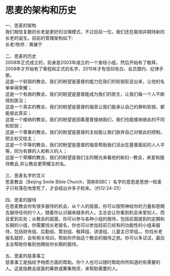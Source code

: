 # 思麦的架构和历史



<p>一、思麦的架构<br />
我们相信复数的长老是更好的治理模式，不过目前一位，我们还在栽培并期待新的长老的诞生。目前的管理架构如下:<br />
长老/牧师：黄展宁<br />
&nbsp;<br />
二、思麦的历史<br />
2008年正式成立的，前身是2003年成立的一个查经小组，然后开始有了敬拜，2008年才开始有了章程和正式的名字，2015年才有信仰告白、会员盟约、纪律手册。<br />
这是一个软弱的教会，我们的盼望是基督的能力在我们的软弱彰显出来，让他的名单单得荣耀；<br />
这是一个有病的教会，我们的盼望是基督能成为我们的医生，让我们每一个人不断得到医治；<br />
这是一个真实的教会，我们的盼望是基督的福音让我们能承认自己的罪和软弱，都能彼此真实；<br />
这是一个接纳的教会，我们的盼望是因着基督接纳我们，我们也能接纳彼此的不同和软弱；<br />
这是一个尊重的教会，我们的盼望是基督的主权能让我们放弃自己对彼此的控制，把主权交给主；<br />
这是一个平等的教会，我们的盼望是基督的福音帮助我们活出在基督面前的人人平等，同为有罪的人和称义的人；<br />
这是一个荣耀的教会，我们的盼望是我们主的眼光来看他的新妇--教会，来爱和服侍教会,并让教会更荣耀主的名。<br />
&nbsp;<br />
三、思麦名字的含义<br />
思麦教会（Beijing&nbsp;Smile&nbsp;Bible&nbsp;Church，简称BSBC&nbsp;）名字的意思是思想一粒麦子只有落在地里死了，才会结出许多子粒来。（约12:24-25）<br />
&nbsp;<br />
四、思麦的服侍<br />
在思麦教会你有很多服侍的机会，从个人的层面，你可以按照神给你的力量和恩赐去服侍任何的个人，随着你认识越来越多的人，主总会让你看到机会来爱别人，而且爱到实处；从教会的层面，你可以参与各种小组的服侍，包括前面提到的定期和长期的小组，你需要找长老报名，你也可以参加目前已经有的功能性的小组来服侍，包括财务组、后勤组、策划组、敬拜组、讲道组、儿童主日学组。。你找长老报名就好，会有相关培训，帮助你开始这个教会的服侍之旅。你可以多试试，最后主会帮助你看到他赐给你长期的服侍。<br />
&nbsp;<br />
五、思麦的慈善事工<br />
慈善事工是指给予物质方面的帮助。你个人也可以随时帮助你所知道的有需要的人。这是指教会层面的筹款或筹集物资，来帮助需要的人。</p>